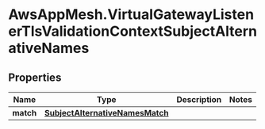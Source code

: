 # AwsAppMesh.VirtualGatewayListenerTlsValidationContextSubjectAlternativeNames

## Properties

Name | Type | Description | Notes
------------ | ------------- | ------------- | -------------
**match** | [**SubjectAlternativeNamesMatch**](SubjectAlternativeNamesMatch.md) |  | 


